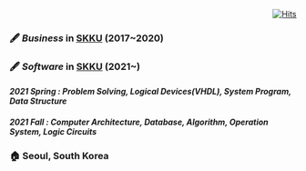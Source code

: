 

<div align = "center">
              
              
</div>

<div align="right">
 
[![Hits](https://hits.seeyoufarm.com/api/count/incr/badge.svg?url=https%3A%2F%2Fgithub.com%2FSNP0301&count_bg=%2339D59D&title_bg=%23555555&icon=&icon_color=%23E7E7E7&title=hit+with&edge_flat=false)](https://hits.seeyoufarm.com)
 
</div>
              
### 🖋 *Business* in [SKKU](https://www.skku.edu/eng/) (2017~2020) <br>

### 🖋 *Software* in [SKKU](https://www.skku.edu/eng/) (2021~) <br>

####   *2021 Spring : Problem Solving, Logical Devices(VHDL), System Program, Data Structure* <br>
####   *2021 Fall : Computer Architecture, Database, Algorithm, Operation System, Logic Circuits* <br>

### 🏠 Seoul, South Korea <br>


<!---![SNP0301's GitHub stats](https://github-readme-stats.vercel.app/api?username=snp0301&count_private=true&show_icons=true&show_icons=true&theme=dark) <br>
--->
<!---[![Top Langs](https://github-readme-stats.vercel.app/api/top-langs/?username=snp0301)](https://github.com/snp0301/github-readme-stats)
--->


<!---![footer](https://capsule-render.vercel.app/api?section=footer)
--->
